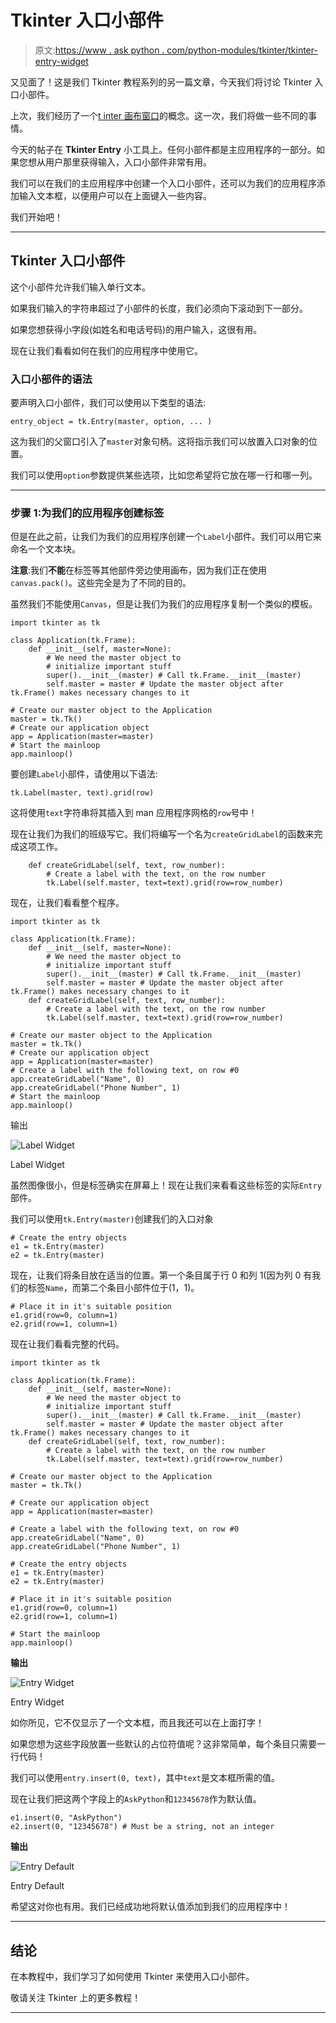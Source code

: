 # Tkinter 入口小部件

> 原文:[https://www . ask python . com/python-modules/tkinter/tkinter-entry-widget](https://www.askpython.com/python-modules/tkinter/tkinter-entry-widget)

又见面了！这是我们 Tkinter 教程系列的另一篇文章，今天我们将讨论 Tkinter 入口小部件。

上次，我们经历了一个[t inter 画布窗口](https://www.askpython.com/python-modules/tkinter/tkinter-canvas)的概念。这一次，我们将做一些不同的事情。

今天的帖子在 **Tkinter Entry** 小工具上。任何小部件都是主应用程序的一部分。如果您想从用户那里获得输入，入口小部件非常有用。

我们可以在我们的主应用程序中创建一个入口小部件，还可以为我们的应用程序添加输入文本框，以便用户可以在上面键入一些内容。

我们开始吧！

* * *

## Tkinter 入口小部件

这个小部件允许我们输入单行文本。

如果我们输入的字符串超过了小部件的长度，我们必须向下滚动到下一部分。

如果您想获得小字段(如姓名和电话号码)的用户输入，这很有用。

现在让我们看看如何在我们的应用程序中使用它。

### 入口小部件的语法

要声明入口小部件，我们可以使用以下类型的语法:

```
entry_object = tk.Entry(master, option, ... )

```

这为我们的父窗口引入了`master`对象句柄。这将指示我们可以放置入口对象的位置。

我们可以使用`option`参数提供某些选项，比如您希望将它放在哪一行和哪一列。

* * *

### 步骤 1:为我们的应用程序创建标签

但是在此之前，让我们为我们的应用程序创建一个`Label`小部件。我们可以用它来命名一个文本块。

**注意**:我们**不能**在标签等其他部件旁边使用画布，因为我们正在使用`canvas.pack()`。这些完全是为了不同的目的。

虽然我们不能使用`Canvas`，但是让我们为我们的应用程序复制一个类似的模板。

```
import tkinter as tk

class Application(tk.Frame):
	def __init__(self, master=None):
		# We need the master object to
		# initialize important stuff
		super().__init__(master) # Call tk.Frame.__init__(master)
		self.master = master # Update the master object after tk.Frame() makes necessary changes to it

# Create our master object to the Application
master = tk.Tk()
# Create our application object
app = Application(master=master)
# Start the mainloop
app.mainloop()

```

要创建`Label`小部件，请使用以下语法:

```
tk.Label(master, text).grid(row)

```

这将使用`text`字符串将其插入到 man 应用程序网格的`row`号中！

现在让我们为我们的班级写它。我们将编写一个名为`createGridLabel`的函数来完成这项工作。

```
	def createGridLabel(self, text, row_number):
		# Create a label with the text, on the row number
		tk.Label(self.master, text=text).grid(row=row_number)

```

现在，让我们看看整个程序。

```
import tkinter as tk

class Application(tk.Frame):
	def __init__(self, master=None):
		# We need the master object to
		# initialize important stuff
		super().__init__(master) # Call tk.Frame.__init__(master)
		self.master = master # Update the master object after tk.Frame() makes necessary changes to it
	def createGridLabel(self, text, row_number):
		# Create a label with the text, on the row number
		tk.Label(self.master, text=text).grid(row=row_number)

# Create our master object to the Application
master = tk.Tk()
# Create our application object
app = Application(master=master)
# Create a label with the following text, on row #0
app.createGridLabel("Name", 0)
app.createGridLabel("Phone Number", 1)
# Start the mainloop
app.mainloop()

```

输出

![Label Widget](../Images/c9de2462735794ac930c6f0a749f516f.png)

Label Widget

虽然图像很小，但是标签确实在屏幕上！现在让我们来看看这些标签的实际`Entry`部件。

我们可以使用`tk.Entry(master)`创建我们的入口对象

```
# Create the entry objects
e1 = tk.Entry(master)
e2 = tk.Entry(master)

```

现在，让我们将条目放在适当的位置。第一个条目属于行 0 和列 1(因为列 0 有我们的标签`Name`，而第二个条目小部件位于(1，1)。

```
# Place it in it's suitable position
e1.grid(row=0, column=1)
e2.grid(row=1, column=1)

```

现在让我们看看完整的代码。

```
import tkinter as tk

class Application(tk.Frame):
	def __init__(self, master=None):
		# We need the master object to
		# initialize important stuff
		super().__init__(master) # Call tk.Frame.__init__(master)
		self.master = master # Update the master object after tk.Frame() makes necessary changes to it
	def createGridLabel(self, text, row_number):
		# Create a label with the text, on the row number
		tk.Label(self.master, text=text).grid(row=row_number)

# Create our master object to the Application
master = tk.Tk()

# Create our application object
app = Application(master=master)

# Create a label with the following text, on row #0
app.createGridLabel("Name", 0)
app.createGridLabel("Phone Number", 1)

# Create the entry objects
e1 = tk.Entry(master)
e2 = tk.Entry(master)

# Place it in it's suitable position
e1.grid(row=0, column=1)
e2.grid(row=1, column=1)

# Start the mainloop
app.mainloop()

```

**输出**

![Entry Widget](../Images/207d73e0571b5c303cac39cfe658d3d0.png)

Entry Widget

如你所见，它不仅显示了一个文本框，而且我还可以在上面打字！

如果您想为这些字段放置一些默认的占位符值呢？这非常简单，每个条目只需要一行代码！

我们可以使用`entry.insert(0, text)`，其中`text`是文本框所需的值。

现在让我们把这两个字段上的`AskPython`和`12345678`作为默认值。

```
e1.insert(0, "AskPython")
e2.insert(0, "12345678") # Must be a string, not an integer

```

**输出**

![Entry Default](../Images/1f46d4a70825f9ba50dafb0c6b39013e.png)

Entry Default

希望这对你也有用。我们已经成功地将默认值添加到我们的应用程序中！

* * *

## 结论

在本教程中，我们学习了如何使用 Tkinter 来使用入口小部件。

敬请关注 Tkinter 上的更多教程！

* * *